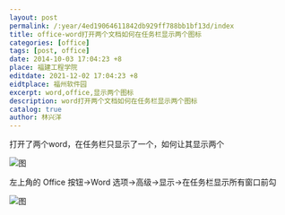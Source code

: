 ```yaml
---
layout: post
permalink: /:year/4ed19064611842db929ff788bb1bf13d/index
title: office-word打开两个文档如何在任务栏显示两个图标
categories: [office]
tags: [post, office]
date: 2014-10-03 17:04:23 +8
place: 福建工程学院
editdate: 2021-12-02 17:04:23 +8
eidtplace: 福州软件园
excerpt: word,office,显示两个图标
description: word打开两个文档如何在任务栏显示两个图标
catalog: true
author: 林兴洋
---
```


打开了两个word，在任务栏只显示了一个，如何让其显示两个

![图](https://gitee.com/linxingyang/at-2020-10-02-image/raw/master/image/O-office/image/2014-10-03/01.png)

左上角的 Office 按钮→Word 选项→高级→显示→在任务栏显示所有窗口前勾

![图](https://gitee.com/linxingyang/at-2020-10-02-image/raw/master/image/O-office/image/2014-10-03/02.png)